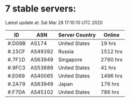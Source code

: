 # 7 stable servers:

Latest update at: Sat Mar 28 17:10:10 UTC 2020

| ID | ASN | Server Country | Online |
| -- | --- | -------------- | ------ |
| #.D09B | AS174 | United States | 19 hrs |
| #.15CF | AS49392 | Russia | 1512 hrs |
| #.7F1D | AS63949 | Singapore | 2760 hrs |
| #.9FC3 | AS53889 | United States | 41 hrs |
| #.E069 | AS40065 | United States | 1496 hrs |
| #.2A79 | AS63949 | Japan | 176 hrs |
| #.F7DA | AS45102 | United States | 786 hrs |

